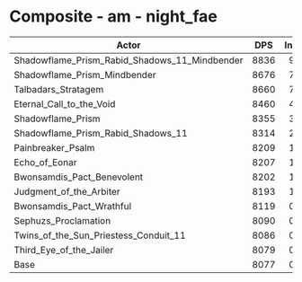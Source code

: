 # Composite - am - night_fae
| Actor | DPS | Increase |
|---|:---:|:---:|
|Shadowflame_Prism_Rabid_Shadows_11_Mindbender|8836|9.40%|
|Shadowflame_Prism_Mindbender|8676|7.42%|
|Talbadars_Stratagem|8660|7.21%|
|Eternal_Call_to_the_Void|8460|4.75%|
|Shadowflame_Prism|8355|3.45%|
|Shadowflame_Prism_Rabid_Shadows_11|8314|2.94%|
|Painbreaker_Psalm|8209|1.64%|
|Echo_of_Eonar|8207|1.61%|
|Bwonsamdis_Pact_Benevolent|8202|1.54%|
|Judgment_of_the_Arbiter|8193|1.43%|
|Bwonsamdis_Pact_Wrathful|8119|0.53%|
|Sephuzs_Proclamation|8090|0.16%|
|Twins_of_the_Sun_Priestess_Conduit_11|8086|0.11%|
|Third_Eye_of_the_Jailer|8079|0.03%|
|Base|8077|0.00%|
